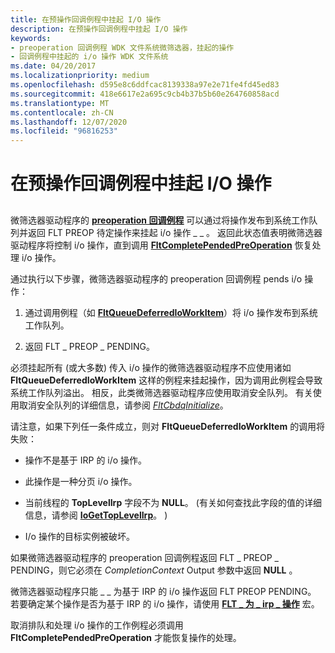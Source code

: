 ```yaml
---
title: 在预操作回调例程中挂起 I/O 操作
description: 在预操作回调例程中挂起 I/O 操作
keywords:
- preoperation 回调例程 WDK 文件系统微筛选器，挂起的操作
- 回调例程中挂起的 i/o 操作 WDK 文件系统
ms.date: 04/20/2017
ms.localizationpriority: medium
ms.openlocfilehash: d595e8c6ddfcac8139338a97e2e71fe4fd45ed83
ms.sourcegitcommit: 418e6617e2a695c9cb4b37b5b60e264760858acd
ms.translationtype: MT
ms.contentlocale: zh-CN
ms.lasthandoff: 12/07/2020
ms.locfileid: "96816253"
---
```

# <a name="pending-an-io-operation-in-a-preoperation-callback-routine"></a>在预操作回调例程中挂起 I/O 操作


## <span id="ddk_pending_an_io_operation_in_a_preoperation_callback_routine_if"></span><span id="DDK_PENDING_AN_IO_OPERATION_IN_A_PREOPERATION_CALLBACK_ROUTINE_IF"></span>


微筛选器驱动程序的 [**preoperation 回调例程**](/windows-hardware/drivers/ddi/fltkernel/nc-fltkernel-pflt_pre_operation_callback) 可以通过将操作发布到系统工作队列并返回 FLT PREOP 待定操作来挂起 i/o 操作 \_ \_ 。 返回此状态值表明微筛选器驱动程序将控制 i/o 操作，直到调用 [**FltCompletePendedPreOperation**](/windows-hardware/drivers/ddi/fltkernel/nf-fltkernel-fltcompletependedpreoperation) 恢复处理 i/o 操作。

通过执行以下步骤，微筛选器驱动程序的 preoperation 回调例程 pends i/o 操作：

1.  通过调用例程（如 [**FltQueueDeferredIoWorkItem**](/windows-hardware/drivers/ddi/fltkernel/nf-fltkernel-fltqueuedeferredioworkitem)）将 i/o 操作发布到系统工作队列。

2.  返回 FLT \_ PREOP \_ PENDING。

必须挂起所有 (或大多数) 传入 i/o 操作的微筛选器驱动程序不应使用诸如 **FltQueueDeferredIoWorkItem** 这样的例程来挂起操作，因为调用此例程会导致系统工作队列溢出。 相反，此类微筛选器驱动程序应使用取消安全队列。 有关使用取消安全队列的详细信息，请参阅 [*FltCbdqInitialize*](/windows-hardware/drivers/ddi/fltkernel/nf-fltkernel-fltcbdqinitialize)。

请注意，如果下列任一条件成立，则对 **FltQueueDeferredIoWorkItem** 的调用将失败：

-   操作不是基于 IRP 的 i/o 操作。

-   此操作是一种分页 i/o 操作。

-   当前线程的 **TopLevelIrp** 字段不为 **NULL**。  (有关如何查找此字段的值的详细信息，请参阅 [**IoGetTopLevelIrp**](/windows-hardware/drivers/ddi/ntifs/nf-ntifs-iogettoplevelirp)。 ) 

-   I/o 操作的目标实例被破坏。

如果微筛选器驱动程序的 preoperation 回调例程返回 FLT \_ PREOP \_ PENDING，则它必须在 *CompletionContext* Output 参数中返回 **NULL** 。

微筛选器驱动程序只能 \_ \_ 为基于 IRP 的 i/o 操作返回 FLT PREOP PENDING。 若要确定某个操作是否为基于 IRP 的 i/o 操作，请使用 [**FLT \_ 为 \_ irp \_ 操作**](/previous-versions/ff544654(v=vs.85)) 宏。

取消排队和处理 i/o 操作的工作例程必须调用 **FltCompletePendedPreOperation** 才能恢复操作的处理。

 


